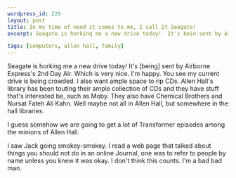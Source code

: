```yaml
--- 
wordpress_id: 229
layout: post
title: In my time of need it comes to me, I call it Seagate!
excerpt: Seagate is horking me a new drive today!  It's bein sent by Airborne Express's 2nd Day Air.  Which is very nice.  I'm happy.  You see my current drive is being crowded.  I also want ample space to rip CDs.  Allen Hall's library has been touting their ample collection of CDs and they have stuff that's interested be, such as Moby.  They also have Chemical Brothers and Nursat Fateh Ali Kahn.  Well maybe not all in Allen Hall, but somewhere in the hall libraries.<p>I guess somehow we are going to get a lot of Transformer episodes among the minions of Allen Hall.<p>I saw Jack going smokey-smokey.  I read a web page that talked about things you should not do in an online Journal, one was to refer to people by name unless you knew it was okay.  I don't think this counts.  I'm a bad bad man.

tags: [computers, allen hall, family]
---
```


Seagate is horking me a new drive today!  It's [being] sent by Airborne Express's 2nd Day Air.  Which is very nice.  I'm happy.  You see my current drive is being crowded.  I also want ample space to rip CDs.  Allen Hall's library has been touting their ample collection of CDs and they have stuff that's interested be, such as Moby.  They also have Chemical Brothers and Nursat Fateh Ali Kahn.  Well maybe not all in Allen Hall, but somewhere in the hall libraries.

I guess somehow we are going to get a lot of Transformer episodes among the minions of Allen Hall.

I saw Jack going smokey-smokey.  I read a web page that talked about things you should not do in an online Journal, one was to refer to people by name unless you knew it was okay.  I don't think this counts.  I'm a bad bad man.
